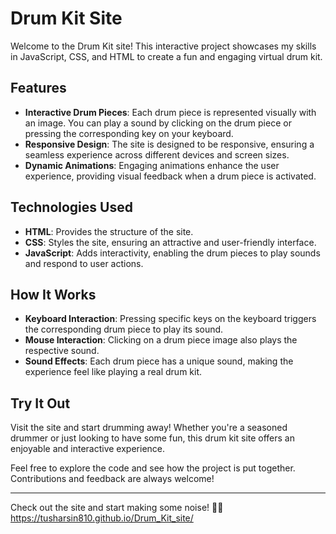 # Drum Kit Site

Welcome to the Drum Kit site! This interactive project showcases my skills in JavaScript, CSS, and HTML to create a fun and engaging virtual drum kit.

## Features

- **Interactive Drum Pieces**: Each drum piece is represented visually with an image. You can play a sound by clicking on the drum piece or pressing the corresponding key on your keyboard.
- **Responsive Design**: The site is designed to be responsive, ensuring a seamless experience across different devices and screen sizes.
- **Dynamic Animations**: Engaging animations enhance the user experience, providing visual feedback when a drum piece is activated.

## Technologies Used

- **HTML**: Provides the structure of the site.
- **CSS**: Styles the site, ensuring an attractive and user-friendly interface.
- **JavaScript**: Adds interactivity, enabling the drum pieces to play sounds and respond to user actions.

## How It Works

- **Keyboard Interaction**: Pressing specific keys on the keyboard triggers the corresponding drum piece to play its sound.
- **Mouse Interaction**: Clicking on a drum piece image also plays the respective sound.
- **Sound Effects**: Each drum piece has a unique sound, making the experience feel like playing a real drum kit.

## Try It Out

Visit the site and start drumming away! Whether you're a seasoned drummer or just looking to have some fun, this drum kit site offers an enjoyable and interactive experience.

Feel free to explore the code and see how the project is put together. Contributions and feedback are always welcome!

---

Check out the site and start making some noise! 🥁🎶
https://tusharsin810.github.io/Drum_Kit_site/

